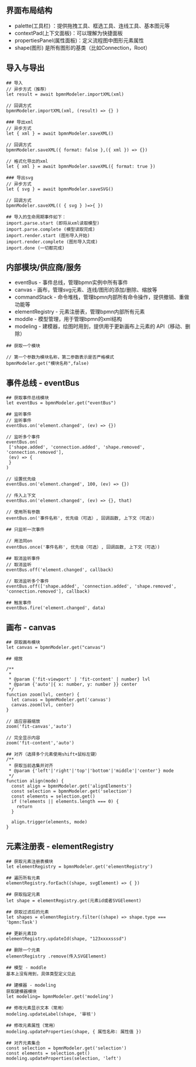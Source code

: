 
## 界面布局结构
- palette(工具栏) ：提供拖拽工具、框选工具、连线工具、基本图元等
- contextPad(上下文面板)：可以理解为快捷面板
- propertiesPanel(属性面板)：定义流程图中图形元素属性
- shape(图形) 是所有图形的基类（比如Connection，Root）

## 导入与导出
````
## 导入
// 异步方式（推荐）
let result = await bpmnModeler.importXML(xml)

// 回调方式
bpmnModeler.importXML(xml, (result) => {} )

### 导出xml
// 异步方式
let { xml } = await bpmnModeler.saveXML()

// 回调方式
bpmnModeler.saveXML({ format: false },({ xml }) => {})

// 格式化导出的xml
let { xml } = await bpmnModeler.saveXML({ format: true })

### 导出svg
// 异步方式
let { svg } = await bpmnModeler.saveSVG()

// 回调方式
bpmnModeler.saveXML(( { svg } )=>{ })

## 导入的生命周期事件如下：
import.parse.start (即将从xml读取模型)
import.parse.complete (模型读取完成)
import.render.start (图形导入开始)
import.render.complete (图形导入完成)
import.done (一切都完成)

````

## 内部模块/供应商/服务

- eventBus - 事件总线，管理bpmn实例中所有事件
- canvas - 画布，管理svg元素、连线/图形的添加/删除、缩放等
- commandStack - 命令堆栈，管理bpmn内部所有命令操作，提供撤销、重做功能等
- elementRegistry - 元素注册表，管理bpmn内部所有元素
- moddle - 模型管理，用于管理bpmn的xml结构
- modeling - 建模器，绘图时用到，提供用于更新画布上元素的 API（移动、删除）

````
## 获取一个模块

// 第一个参数为模块名称，第二参数表示是否严格模式
bpmnModeler.get("模块名称",false)

````

## 事件总线 - eventBus
````
## 获取事件总线模块
let eventBus = bpmnModeler.get("eventBus")

## 监听事件
// 监听事件
eventBus.on('element.changed', (ev) => {})

// 监听多个事件
eventBus.on(
 ['shape.added', 'connection.added', 'shape.removed', 'connection.removed'],
 (ev) => { 
 }
)

// 设置优先级
eventBus.on('element.changed', 100, (ev) => {})

// 传入上下文
eventBus.on('element.changed', (ev) => {}, that)

// 使用所有参数
eventBus.on('事件名称', 优先级（可选）, 回调函数, 上下文（可选）)

## 只监听一次事件

// 用法同on
eventBus.once('事件名称', 优先级（可选）, 回调函数, 上下文（可选）)

## 取消监听事件
// 取消监听
eventBus.off('element.changed', callback)

// 取消监听多个事件
eventBus.off(['shape.added', 'connection.added', 'shape.removed', 'connection.removed'], callback)

## 触发事件
eventBus.fire('element.changed', data)

````

## 画布 - canvas

````
## 获取画布模块
let canvas = bpmnModeler.get("canvas")

## 缩放

/**
 *
 * @param {'fit-viewport' | 'fit-content' | number} lvl
 * @param {'auto'|{ x: number, y: number }} center
 */
function zoom(lvl, center) {
  let canvas = bpmnModeler.get('canvas')
  canvas.zoom(lvl, center)
}

// 适应容器缩放
zoom('fit-canvas','auto')

// 完全显示内容
zoom('fit-content','auto')

## 对齐（选择多个元素使用shift+鼠标左键）
/**
 * 获取当前选集并对齐
 * @param {'left'|'right'|'top'|'bottom'|'middle'|'center'} mode
 */
function align(mode) {
  const align = bpmnModeler.get('alignElements')
  const selection = bpmnModeler.get('selection')
  const elements = selection.get()
  if (!elements || elements.length === 0) {
    return
  }

  align.trigger(elements, mode)
}

````

## 元素注册表 - elementRegistry
````
## 获取元素注册表模块
let elementRegistry = bpmnModeler.get('elementRegistry')

## 遍历所有元素
elementRegistry.forEach((shape, svgElement) => { })

## 获取指定元素
let shape = elementRegistry.get(元素id或者SVGElement)

## 获取过滤后的元素
let shapes = elementRegistry.filter((shape) => shape.type === 'bpmn:Task')

## 更新元素ID
elementRegistry.updateId(shape, "123xxxxsssd")

## 删除一个元素
elementRegistry .remove(传入SVGElement)

## 模型 - moddle
基本上没有用到，具体类型定义见此

## 建模器 - modeling
获取建模器模块
let modeling= bpmnModeler.get('modeling')

## 修改元素显示文本（常用）
modeling.updateLabel(shape, '审核')

## 修改元素属性（常用）
modeling.updateProperties(shape, { 属性名称: 属性值 })

## 对齐元素集合
const selection = bpmnModeler.get('selection')
const elements = selection.get()
modeling.updateProperties(selection, 'left')
````